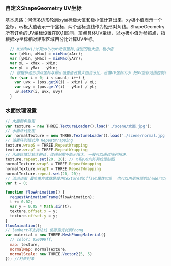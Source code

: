 ### 自定义ShapeGeometry UV坐标

基本思路：河流多边形轮廓xy坐标极大值和极小值计算出来，xy极小值表示一个坐标，xy极大值表示一个坐标，两个坐标连线作为矩形对角线。ShapeGeometry所有订单的UV坐标设置在[0,1]区间，顶点具体UV坐标，以xy极小值为参照点，指根据xy坐标相对矩形区域百分比计算UV坐标。
```javascript
  // minMax()计算polygon所有坐标,返回的极大值、极小值
  var [xMin, xMax] = minMax(xArr);
  var [yMin, yMax] = minMax(yArr);
  var xL = xMax - xMin;
  var yL = yMax - yMin;
  // 根据多边形顶点坐标与最小值差值占最大值百分比，设置UV坐标大小 把UV坐标范围控制在[0,1]范围
  for (var i = 0; i < count; i++) {
    var uvx = (pos.getX(i) - xMin) / xL;
    var uvy = (pos.getY(i) - yMin) / yL;
    uv.setXY(i, uvx, uvy)
  }
```


### 水面纹理设置

```javascript
// 水面颜色贴图
var texture = new THREE.TextureLoader().load('./scene/水面.jpg');
// 水面法线贴图
var normalTexture = new THREE.TextureLoader().load('./scene/normal.jpg');
// 设置阵列模式为 RepeatWrapping
texture.wrapS = THREE.RepeatWrapping
texture.wrapT = THREE.RepeatWrapping
// 水面区域比较大的话，纹理贴图不能无限大，一般可以通过阵列解决。
texture.repeat.set(20, 20); // x和y方向阵列纹理贴图
normalTexture.wrapS = THREE.RepeatWrapping
normalTexture.wrapT = THREE.RepeatWrapping
normalTexture.repeat.set(20, 20);
// 流动动画 最简单方式就是使用texture的offset属性实现  也可以用更麻烦的shader实现
var t = 0;

function flowAnimation() {
  requestAnimationFrame(flowAnimation);
  t += 0.02;
  var y = 0.05 * Math.sin(t);
  texture.offset.x = y;
  texture.offset.y = y;
}
flowAnimation();
// lambert不支持法线 使用高光材质Phong
var material = new THREE.MeshPhongMaterial({
  // color: 0x0099ff,
  map: texture,
  normalMap: normalTexture,
  normalScale: new THREE.Vector2(5, 5)
}); //材质对象

```



